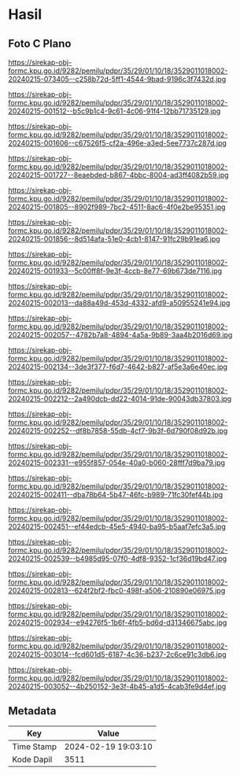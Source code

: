 # Hasil

## Foto C Plano

https://sirekap-obj-formc.kpu.go.id/9282/pemilu/pdpr/35/29/01/10/18/3529011018002-20240215-073405--c258b72d-5ff1-4544-9bad-9196c3f7432d.jpg

https://sirekap-obj-formc.kpu.go.id/9282/pemilu/pdpr/35/29/01/10/18/3529011018002-20240215-001512--b5c9b1c4-9c61-4c06-91f4-12bb71735129.jpg

https://sirekap-obj-formc.kpu.go.id/9282/pemilu/pdpr/35/29/01/10/18/3529011018002-20240215-001606--c67526f5-cf2a-496e-a3ed-5ee7737c287d.jpg

https://sirekap-obj-formc.kpu.go.id/9282/pemilu/pdpr/35/29/01/10/18/3529011018002-20240215-001727--8eaebded-b867-4bbc-8004-ad3ff4082b59.jpg

https://sirekap-obj-formc.kpu.go.id/9282/pemilu/pdpr/35/29/01/10/18/3529011018002-20240215-001805--8902f989-7bc2-4511-8ac6-4f0e2be95351.jpg

https://sirekap-obj-formc.kpu.go.id/9282/pemilu/pdpr/35/29/01/10/18/3529011018002-20240215-001856--8d514afa-51e0-4cb1-8147-91fc29b91ea6.jpg

https://sirekap-obj-formc.kpu.go.id/9282/pemilu/pdpr/35/29/01/10/18/3529011018002-20240215-001933--5c00ff8f-9e3f-4ccb-8e77-69b673de7116.jpg

https://sirekap-obj-formc.kpu.go.id/9282/pemilu/pdpr/35/29/01/10/18/3529011018002-20240215-002013--da88a49d-453d-4332-afd9-a50955241e94.jpg

https://sirekap-obj-formc.kpu.go.id/9282/pemilu/pdpr/35/29/01/10/18/3529011018002-20240215-002057--4782b7a8-4894-4a5a-9b89-3aa4b2016d69.jpg

https://sirekap-obj-formc.kpu.go.id/9282/pemilu/pdpr/35/29/01/10/18/3529011018002-20240215-002134--3de3f377-f6d7-4642-b827-af5e3a6e40ec.jpg

https://sirekap-obj-formc.kpu.go.id/9282/pemilu/pdpr/35/29/01/10/18/3529011018002-20240215-002212--2a490dcb-dd22-4014-91de-90043db37803.jpg

https://sirekap-obj-formc.kpu.go.id/9282/pemilu/pdpr/35/29/01/10/18/3529011018002-20240215-002252--df8b7858-55db-4cf7-9b3f-6d790f08d92b.jpg

https://sirekap-obj-formc.kpu.go.id/9282/pemilu/pdpr/35/29/01/10/18/3529011018002-20240215-002331--e955f857-054e-40a0-b060-28fff7d9ba79.jpg

https://sirekap-obj-formc.kpu.go.id/9282/pemilu/pdpr/35/29/01/10/18/3529011018002-20240215-002411--dba78b64-5b47-46fc-b989-71fc30fef44b.jpg

https://sirekap-obj-formc.kpu.go.id/9282/pemilu/pdpr/35/29/01/10/18/3529011018002-20240215-002451--ef44edcb-45e5-4940-ba95-b5aaf7efc3a5.jpg

https://sirekap-obj-formc.kpu.go.id/9282/pemilu/pdpr/35/29/01/10/18/3529011018002-20240215-002539--b4985d95-07f0-4df8-9352-1cf36d19bd47.jpg

https://sirekap-obj-formc.kpu.go.id/9282/pemilu/pdpr/35/29/01/10/18/3529011018002-20240215-002813--624f2bf2-fbc0-498f-a506-210890e06975.jpg

https://sirekap-obj-formc.kpu.go.id/9282/pemilu/pdpr/35/29/01/10/18/3529011018002-20240215-002934--e94276f5-1b6f-4fb5-bd6d-d31346675abc.jpg

https://sirekap-obj-formc.kpu.go.id/9282/pemilu/pdpr/35/29/01/10/18/3529011018002-20240215-003014--fcd601d5-6187-4c36-b237-2c6ce91c3db6.jpg

https://sirekap-obj-formc.kpu.go.id/9282/pemilu/pdpr/35/29/01/10/18/3529011018002-20240215-003052--4b250152-3e3f-4b45-a1d5-4cab3fe9d4ef.jpg


## Metadata

| Key        | Value               |
| ---------- | ------------------- |
| Time Stamp | 2024-02-19 19:03:10 |
| Kode Dapil | 3511                |



